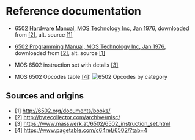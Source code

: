 # Reference documentation

- [6502 Hardware Manual, MOS Technology Inc, Jan 1976](/docs/6500-10A_MCS6500%20HW%20Man%20Jan76.pdf), downloaded from [[2]](#2), alt. source [[1]](#1)
- [6502 Programming Manual, MOS Technology Inc, Jan 1976](/docs/6500-50A_MCS6500%20Pgm%20Man%20Jan76.pdf), downloaded from [[2]](#2), alt. source [[1]](#1)

- MOS 6502 instruction set with details [[3]](#3)

- MOS 6502 Opcodes table [[4]](#4):
![6502 Opcodes by category](/assets/6502-opcodes-by-category.png)

## Sources and origins

- <a id="1">[1] </a><http://6502.org/documents/books/>
- <a id="2">[2] </a><http://bytecollector.com/archive/misc/>
- <a id="3">[3] </a><https://www.masswerk.at/6502/6502_instruction_set.html>
- <a id="4">[4] </a><https://www.pagetable.com/c64ref/6502/?tab=4>
